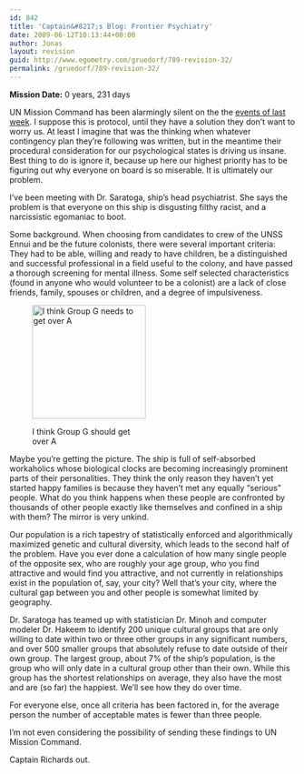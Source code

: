 ```yaml
---
id: 842
title: 'Captain&#8217;s Blog: Frontier Psychiatry'
date: 2009-06-12T10:13:44+00:00
author: Jonas
layout: revision
guid: http://www.egometry.com/gruedorf/789-revision-32/
permalink: /gruedorf/789-revision-32/
---
```

**Mission Date:** 0 years, 231 days

UN Mission Command has been alarmingly silent on the the <a href="http://www.egometry.com/captains-blog/captains-blog-blue-marble/" target="_self">events of last week</a>. I suppose this is protocol, until they have a solution they don&#8217;t want to worry us. At least I imagine that was the thinking when whatever contingency plan they&#8217;re following was written, but in the meantime their procedural consideration for our psychological states is driving us insane. Best thing to do is ignore it, because up here our highest priority has to be figuring out why everyone on board is so miserable. It is ultimately our problem.

I&#8217;ve been meeting with Dr. Saratoga, ship&#8217;s head psychiatrist. She says the problem is that everyone on this ship is disgusting filthy racist, and a narcissistic egomaniac to boot.

Some background. When choosing from candidates to crew of the UNSS Ennui and be the future colonists, there were several important criteria: They had to be able, willing and ready to have children, be a distinguished and successful professional in a field useful to the colony, and have passed a thorough screening for mental illness. Some self selected characteristics (found in anyone who would volunteer to be a colonist) are a lack of close friends, family, spouses or children, and a degree of impulsiveness.<figure id="attachment_825" style="width: 200px" class="wp-caption alignright">

[<img class="size-medium wp-image-825" title="hakeembiases" src="http://www.egometry.com/i/2009/06/hakeembiases-300x300.png" alt="I think Group G needs to get over A" width="200" height="200" />](http://www.egometry.com/i/2009/06/hakeembiases.png)<figcaption class="wp-caption-text">I think Group G should get over A</figcaption></figure> 

Maybe you&#8217;re getting the picture. The ship is full of self-absorbed workaholics whose biological clocks are becoming increasingly prominent parts of their personalities. They think the only reason they haven&#8217;t yet started happy families is because they haven&#8217;t met any equally &#8220;serious&#8221; people. What do you think happens when these people are confronted by thousands of other people exactly like themselves and confined in a ship with them? The mirror is very unkind.

Our population is a rich tapestry of statistically enforced and algorithmically maximized genetic and cultural diversity, which leads to the second half of the problem. Have you ever done a calculation of how many single people of the opposite sex, who are roughly your age group, who you find attractive and would find you attractive, and not currently in relationships exist in the population of, say, your city? Well that&#8217;s your city, where the cultural gap between you and other people is somewhat limited by geography.

Dr. Saratoga has teamed up with statistician Dr. Minoh and computer modeler Dr. Hakeem to identify 200 unique cultural groups that are only willing to date within two or three other groups in any significant numbers, and over 500 smaller groups that absolutely refuse to date outside of their own group. The largest group, about 7% of the ship&#8217;s population, is the group who will only date in a cultural group other than their own. While this group has the shortest relationships on average, they also have the most and are (so far) the happiest. We&#8217;ll see how they do over time.

For everyone else, once all criteria has been factored in, for the average person the number of acceptable mates is fewer than three people.

I&#8217;m not even considering the possibility of sending these findings to UN Mission Command.

Captain Richards out.